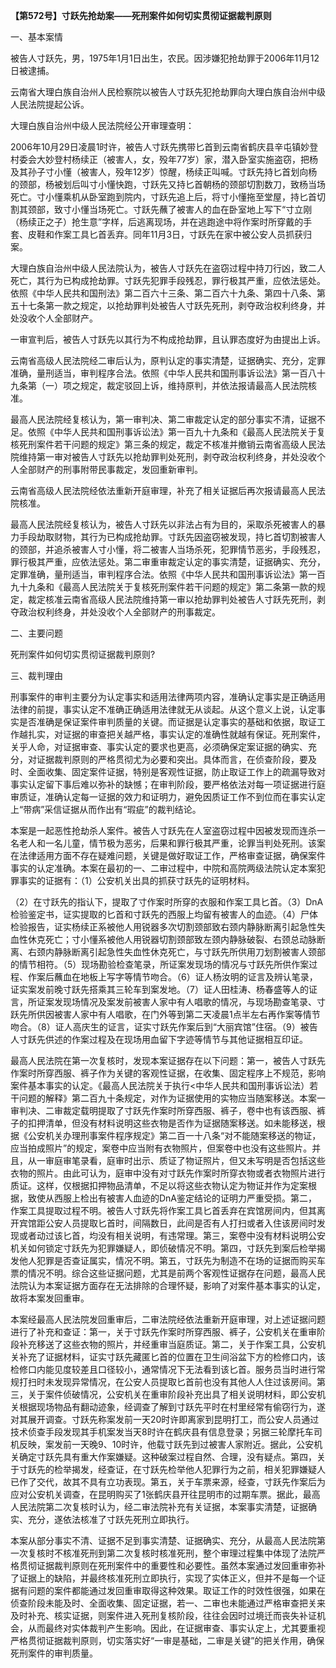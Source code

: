 **【第572号】寸跃先抢劫案——死刑案件如何切实贯彻证据裁判原则**

一、基本案情

被告人寸跃先，男，1975年1月1日出生，农民。因涉嫌犯抢劫罪于2006年11月12日被逮捕。

云南省大理白族自治州人民检察院以被告人寸跃先犯抢劫罪向大理白族自治州中级人民法院提起公诉。

大理白族自治州中级人民法院经公开审理查明：

2006年10月29日凌晨1时许，被告人寸跃先携带匕首到云南省鹤庆县辛屯镇妙登村委会大妙登村杨续正（被害人，女，殁年77岁）家，潜入卧室实施盗窃，把杨及其孙子寸小懂（被害人，殁年12岁）惊醒，杨续正叫喊。寸跃先持匕首划向杨的颈部，杨被划后叫寸小懂快跑，寸跃先又持匕首朝杨的颈部切割数刀，致杨当场死亡。寸小懂乘机从卧室跑到院内，寸跃先追上后，将寸小懂拖至堂屋，持匕首切割其颈部，致寸小懂当场死亡。寸跃先蘸了被害人的血在卧室地上写下“寸立刚（杨续正之子）抢生意”字样，后逃离现场，并在逃跑途中将作案时所穿戴的手套、皮鞋和作案工具匕首丢弃。同年11月3日，寸跃先在家中被公安人员抓获归案。

大理白族自治州中级人民法院认为，被告人寸跃先在盗窃过程中持刀行凶，致二人死亡，其行为已构成抢劫罪。寸跃先犯罪手段残忍，罪行极其严重，应依法惩处。依照《中华人民共和国刑法》第二百六十三条、第二百六十九条、第四十八条、第五十七条第一款之规定，以抢劫罪判处被告人寸跃先死刑，剥夺政治权利终身，并处没收个人全部财产。

一审宣判后，被告人寸跃先以其行为不构成抢劫罪，且认罪态度好为由提出上诉。

云南省高级人民法院经二审后认为，原判认定的事实清楚，证据确实、充分，定罪准确，量刑适当，审判程序合法。依照《中华人民共和国刑事诉讼法》第一百八十九条第（一）项之规定，裁定驳回上诉，维持原判，并依法报请最高人民法院核准。

最高人民法院经复核认为，第一审判决、第二审裁定认定的部分事实不清，证据不足。依照《中华人民共和国刑事诉讼法》第一百九十九条和《最高人民法院关于复核死刑案件若干问题的规定》第三条的规定，裁定不核准并撤销云南省高级人民法院维持第一审对被告人寸跃先以抢劫罪判处死刑，剥夺政治权利终身，并处没收个人全部财产的刑事附带民事裁定，发回重新审判。

云南省高级人民法院经依法重新开庭审理，补充了相关证据后再次报请最高人民法院核准。

最高人民法院经复核认为，被告人寸跃先以非法占有为目的，采取杀死被害人的暴力手段劫取财物，其行为已构成抢劫罪。寸跃先因盗窃被发现，持匕首切割被害人的颈部，并追杀被害人寸小懂，将二被害人当场杀死，犯罪情节恶劣，手段残忍，罪行极其严重，应依法惩处。第二审重审裁定认定的事实清楚，证据确实、充分，定罪准确，量刑适当，审判程序合法。依照《中华人民共和国刑事诉讼法》第一百九十九条和《最高人民法院关于复核死刑案件若干问题的规定》第二条第一款的规定，裁定核准云南省高级人民法院维持第一审以抢劫罪判处被告人寸跃先死刑，剥夺政治权利终身，并处没收个人全部财产的刑事裁定。

二、主要问题

死刑案件如何切实贯彻证据裁判原则?

三、裁判理由

刑事案件的审判主要分为认定事实和适用法律两项内容，准确认定事实是正确适用法律的前提，事实认定不准确正确适用法律就无从谈起。从这个意义上说，认定事实是否准确是保证案件审判质量的关键。而证据是认定事实的基础和依据，取证工作越扎实，对证据的审查把关越严格，事实认定的准确性就越有保证。死刑案件，关乎人命，对证据审查、事实认定的要求也更高，必须确保定案证据的确实、充分，对证据裁判原则的严格贯彻尤为必要和突出。具体而言，在侦查阶段，要及时、全面收集、固定案件证据，特别是客观性证据，防止取证工作上的疏漏导致对事实认定留下事后难以弥补的缺憾；在审判阶段，要严格依法对每一项证据进行庭审质证，准确认定每一证据的效力和证明力，避免因质证工作不到位而在事实认定上“带病”采信证据从而作出有“瑕疵”的裁判结论。

本案是一起恶性抢劫杀人案件。被告人寸跃先在人室盗窃过程中因被发现而连杀一名老人和一名儿童，情节极为恶劣，后果和罪行极其严重，论罪当判处死刑。该案在法律适用方面不存在疑难问题，关键是做好取证工作，严格审查证据，确保案件事实的认定准确。本案在最初的一、二审过程中，中院和高院两级法院认定本案犯罪事实的证据有：（1）公安机关出具的抓获寸跃先的证明材料。

（2）在寸跃先的指认下，提取了寸作案时所穿的衣服和作案工具匕首。（3）DnA检验鉴定书，证实提取的匕首和寸跃先的西服上均留有被害人的血迹。（4）尸体检验报告，证实杨续正系被他人用锐器多次切割颈部致右颈内静脉断离引起急性失血性休克死亡；寸小懂系被他人用锐器切割颈部致左颈内静脉破裂、右颈总动脉断离、右颈内静脉断离引起急性失血性休克死亡，与寸跃先所供用刀划割被害人颈部的情节相符。（5）现场勘验检查笔录，所证案发现场的情况与寸跃先所供作案过程、作案后蘸血在地板上写字等情节吻合。（6）证人杨汝明的证言及辨认笔录，证实案发前晚寸跃先搭乘其三轮车到案发地。（7）证人田桂涛、杨春盛等人的证言，所证案发现场情况及案发前被害人家中有人唱歌的情况，与现场勘查笔录、寸跃先所供因被害人家中有人唱歌，在门外等到第二天凌晨1点半左右再作案等情节吻合。（8）证人高庆生的证言，证实寸跃先作案后到“大丽宾馆”住宿。（9）被告人寸跃先供述的作案过程及在现场用血留下字迹等情节与其他证据相互印证。

最高人民法院在第一次复核时，发现本案证据存在以下问题：第一，被告人寸跃先作案时所穿西服、裤子作为关键的客观性证据，在收集、固定程序上不规范，影响案件基本事实的认定。《最高人民法院关于执行<中华人民共和国刑事诉讼法）若干问题的解释》第二百九十条规定，对作为证据使用的实物应当随案移送。本案一审判决、二审裁定载明提取了寸跃先作案时所穿西服、裤子，卷中也有该西服、裤子的扣押清单，但没有材料说明这些衣物是否作为证据随案移送。如未能移送，根据《公安机关办理刑事案件程序规定》第二百一十八条“对不能随案移送的物证，应当拍成照片”的规定，案卷中应当附有衣物照片，但案卷中也没有这些照片。并且，从一审庭审笔录看，庭审时出示、质证了物证照片，但又未写明是否包括这些衣物的照片。由此可认为，庭审中没有对寸跃先作案时所穿衣物或者衣物照片进行质证。这样，仅根据扣押物品清单，不足以将这些衣物认定为物证并作为定案根据，致使从西服上检出有被害人血迹的DnA鉴定结论的证明力严重受损。第二，作案工具提取过程不明。被告人寸跃先将作案工具匕首丢弃在宾馆房间内，但其离开宾馆距公安人员提取匕首时，间隔数日，此间是否有人打扫或者入住该房间时发现或者动过该匕首，均没有相关说明，有违常理。第三，案卷中没有材料说明公安机关如何锁定寸跃先为犯罪嫌疑人，即侦破情况不明。第四，寸跃先到案后检举揭发他人犯罪是否查证属实，情况不明。第五，寸跃先为制造不在场的证据而购买车票的情况不明。综合这些证据问题，尤其是前两个客观性证据存在问题，最高人民法院认为本案证据方面存在无法排除的合理怀疑，影响了对案件基本事实的认定，故将本案发回重审。

本案经最高人民法院发回重审后，二审法院经依法重新开庭审理，对上述证据问题进行了补充和查证：第一，关于寸跃先作案时所穿西服、裤子，公安机关在重审阶段补充移送了这些衣物的照片，并经重审当庭质证。第二，关于作案工具，公安机关补充了证据材料，证实寸跃先藏匿匕首的位置在卫生间浴盆下方的检修口内，该检修口内能见度较差且口径较小，通常情况下无法看到该匕首。服务员当时进行常规打扫时未发现异常情况，在公安人员提取匕首前也没有其他人人住过该房间。第三，关于案件侦破情况，公安机关在重审阶段补充出具了相关说明材料，即公安机关根据现场物品有翻动迹象，经调查了解到寸跃先平时在村里经常有偷窃行为，遂对其展开调查。寸跃先称案发前一天20时许即离家到昆明打工，而公安人员通过技术侦查手段发现其手机案发当天8时许在鹤庆县有信息登录；另据三轮摩托车司机反映，案发前一天晚9、10时许，他载寸跃先到过被害人家附近。据此，公安机关确定寸跃先具有重大作案嫌疑。这种破案过程自然、合理，没有疑点。第四，关于寸跃先的检举揭发，经查证，在寸跃先检举他人犯罪行为之前，相关犯罪嫌疑人已作了交代，故其不具有立功表现。第五，关于车票来源，经查，寸跃先作案后为应对公安机关调查，在昆明购买了1张鹤庆县开往昆明市的过期车票。据此，最高人民法院第二次复核时认为，经二审法院补充有关证据，本案事实清楚，证据确实、充分，遂依法核准了寸跃先死刑立即执行。

本案从部分事实不清、证据不足到事实清楚、证据确实、充分，从最高人民法院第一次复核时不核准死刑到第二次复核时核准死刑，整个审理过程集中体现了法院严格贯彻证据裁判原则在死刑案件中的重要性和必要性。虽然本案通过发回重审弥补了证据上的缺陷，并最终核准死刑立即执行，实现了实体正义，但并不是每一个证据有问题的案件都能通过发回重审取得这种效果。取证工作的时效性很强，如果在侦查阶段未能及时、全面收集、固定证据，若一、二审也未能通过严格审查把关来及时补充、核实证据，则案件进入死刑复核阶段，往往会因时过境迁而丧失补证机会，从而最终对实体裁判产生影响。因此，在证据审查、事实认定上，尤其要重视严格贯彻证据裁判原则，切实落实好“一审是基础，二审是关键”的把关作用，确保死刑案件的审判质量。